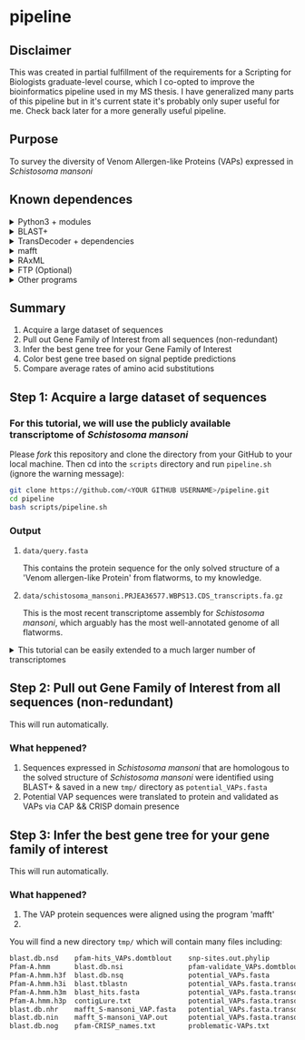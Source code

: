 # pipeline

## Disclaimer

This was created in partial fulfillment of the requirements for a Scripting for Biologists graduate-level course, which I co-opted to improve the bioinformatics pipeline used in my MS thesis.  I have generalized many parts of this pipeline but in it's current state it's probably only super useful for me.  Check back later for a more generally useful pipeline.

## Purpose

To survey the diversity of Venom Allergen-like Proteins (VAPs) expressed in _Schistosoma mansoni_

## Known dependences

<details><summary>Python3 + modules</summary>

* `biopython` + its dependencies
* `ftplib` (slow)
* `os`

If on mac and have `pip`, you can install all required Python modules with the following:
```bash
python3 -m pip install --user numpy scipy matplotlib ipython jupyter pandas sympy nose
python3 -m pip install --user biopython
python3 -m pip install --user ftplib
python3 -m pip install --user os
python3 -m pip install --user wormbase-parasite
python3 -m pip install --user requests
```

</details>

<details><summary>BLAST+</summary>

#### BLAST+ 2.9.0 executables: ftp://ftp.ncbi.nlm.nih.gov/blast/executables/blast+/LATEST/ 

After installing, add the BLAST+ executables to your path by inserting the following into your `~/.bash_profile`:
```bash
PATH="/usr/local/ncbi/blast/bin:${PATH}"
export PATH
```

Then exit terminal & re-enter or run `source ~/bash_profile`

#### Optional
* [MagicBlast](https://ncbi.github.io/magicblast/)
* [IgBlast](https://ncbi.github.io/igblast/)

</details>
 
<details><summary>TransDecoder + dependencies</summary>

#### [TransDecoder 5.5.0](https://github.com/TransDecoder/TransDecoder/wiki)

The easiest way to install TransDecoder and many other programs is through `anaconda` (available [here](https://docs.conda.io/projects/conda/en/latest/user-guide/install/index.html "Download miniconda")).

With `anaconda` installed, simply run the following to install the appropriate version of TransDecoder:
```bash
conda config --add channels bioconda
conda install transdecoder=3.0.1 # Do not use most recent version
```

#### [HMMER](http://hmmer.org/)

To install with `anaconda` on mac:
```bash
conda install hmmer
```

#### [Swiss-Prot database](https://www.uniprot.org/downloads) (Included)
#### Pfam database: ftp://ftp.ebi.ac.uk/pub/databases/Pfam/current_release (Included)

</details>

<details><summary>mafft</summary><br>

If on mac, get `mafft` by running:
```bash
conda install -c bioconda mafft 
```

</details>

<details><summary>RAxML</summary>

If on mac, get `RAxML` by running:
```bash
conda install -c bioconda raxml
```

Don't forget to add to your `~/.bash_profile`:
```bash
PATH="/Users/breanna/miniconda3/bin:$PATH"
export PATH
```

</details>

<details><summary>FTP (Optional)</summary><br>

If on mac, get `ftp` by running:
```bash
brew install inetutils
```

</details>

<details><summary>Other programs</summary>

* "Normal" `sed`

If on mac, download by running:
```bash
brew install gnu-sed
```

Don't forget to add to path:
```bash
PATH="/usr/local/opt/gnu-sed/libexec/gnubin:$PATH"
```

* cd-hit

This should work:
```bash
conda install -c bioconda cd-hit 
```

* Perhaps one more

</details>

## Summary

1. Acquire a large dataset of sequences
2. Pull out Gene Family of Interest from all sequences (non-redundant)
3. Infer the best gene tree for your Gene Family of Interest
4. Color best gene tree based on signal peptide predictions
5. Compare average rates of amino acid substitutions

## Step 1: Acquire a large dataset of sequences

### For this tutorial, we will use the publicly available transcriptome of _Schistosoma mansoni_

Please *fork* this repository and clone the directory from your GitHub to your local machine. Then cd into the `scripts` directory and run `pipeline.sh` (ignore the warning message):
```bash
git clone https://github.com/<YOUR GITHUB USERNAME>/pipeline.git
cd pipeline
bash scripts/pipeline.sh
```

### Output
1. `data/query.fasta`

	This contains the protein sequence for the only solved structure of a 'Venom allergen-like Protein' from flatworms, to my knowledge. 

2. `data/schistosoma_mansoni.PRJEA36577.WBPS13.CDS_transcripts.fa.gz`

	This is the most recent transcriptome assembly for _Schistosoma mansoni_, which arguably has the most well-annotated genome of all flatworms.


<details><summary>This tutorial can be easily extended to a much larger number of transcriptomes</summary><br>

If you have the needed link, you can download a dataset containing 47 flatworms transcriptomes by running the following code in your terminal:
```bash
mkdir transcriptomes
cd transcriptomes
curl -L <LINK-TO-TRANSCRIPTOMES>?dl=1 > transcriptomes.zip
unzip transcriptomes.zip
rm transcriptomes.zip
```

To confirm that the transcriptomes were downloaded successfully, please run the following code (if you're on a mac and received a `command not found` error, please run `brew install md5sha1sum` and try again): 
```bash
md5sum -c md5sum.txt
```

Your output should look like:
```bash
transcriptomes-MS.tgz: OK
```

If not, the transcriptomes were not downloaded correctly, and you should proceed with extreme caution.

</details>

## Step 2: Pull out Gene Family of Interest from all sequences (non-redundant)

This will run automatically.

### What heppened?

1. Sequences expressed in _Schistosoma mansoni_ that are homologous to the solved structure of _Schistosoma mansoni_ were identified using BLAST+ & saved in a new `tmp/` directory as `potential_VAPs.fasta`
2. Potential VAP sequences were translated to protein and validated as VAPs via CAP && CRISP domain presence

## Step 3: Infer the best gene tree for your gene family of interest

This will run automatically.

### What happened?

1. The VAP protein sequences were aligned using the program 'mafft'
2. 

You will find a new directory `tmp/` which will contain many files including:

```bash
blast.db.nsd	pfam-hits_VAPs.domtblout	snp-sites.out.phylip					sprot.db.psq
Pfam-A.hmm		blast.db.nsi				pfam-validate_VAPs.domtblout			snp-sites.out.snp_sites.aln		transdecoder-VAP_names.txt
Pfam-A.hmm.h3f	blast.db.nsq				potential_VAPs.fasta					snp-sites.out.vcf				transdecoder-complete_VAPs.pep
Pfam-A.hmm.h3i	blast.tblastn				potential_VAPs.fasta.transdecoder.bed	sprot-hits_VAPs.blastp			transdecoder-names.txt
Pfam-A.hmm.h3m	blast_hits.fasta			potential_VAPs.fasta.transdecoder.cds	sprot.db.phr					transdecoder_VAPs.pep
Pfam-A.hmm.h3p	contigLure.txt				potential_VAPs.fasta.transdecoder.gff3	sprot.db.pin					uniprot_sprot.fasta
blast.db.nhr	mafft_S-mansoni_VAP.fasta	potential_VAPs.fasta.transdecoder.pep	sprot.db.pog
blast.db.nin	mafft_S-mansoni_VAP.out		potential_VAPs.fasta.transdecoder_dir	sprot.db.psd
blast.db.nog	pfam-CRISP_names.txt		problematic-VAPs.txt					sprot.db.psi
```

